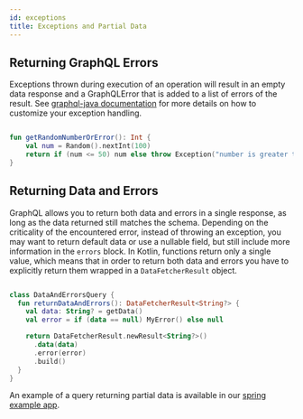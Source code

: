 ```yaml
---
id: exceptions
title: Exceptions and Partial Data
---
```

## Returning GraphQL Errors

Exceptions thrown during execution of an operation will result in an empty data response and a GraphQLError that is added to a list of errors of the result.
See [graphql-java documentation](https://www.graphql-java.com/documentation/v14/execution/) for more details on how to customize your exception handling.

```kotlin

fun getRandomNumberOrError(): Int {
    val num = Random().nextInt(100)
    return if (num <= 50) num else throw Exception("number is greater than 50")
}

```

## Returning Data and Errors

GraphQL allows you to return both data and errors in a single response, as long as the data returned still matches the schema. Depending on the criticality of the encountered error, instead of throwing an exception, you may want to return
default data or use a nullable field, but still include more information in the `errors` block. In Kotlin, functions return only a single value, which means that in order to return both data
and errors you have to explicitly return them wrapped in a `DataFetcherResult` object.

```kotlin

class DataAndErrorsQuery {
  fun returnDataAndErrors(): DataFetcherResult<String?> {
    val data: String? = getData()
    val error = if (data == null) MyError() else null

    return DataFetcherResult.newResult<String?>()
      .data(data)
      .error(error)
      .build()
  }
}

```

An example of a query returning partial data is available in our [spring example app](https://github.com/ExpediaGroup/graphql-kotlin/blob/master/examples/spring/src/main/kotlin/com/expediagroup/graphql/examples/query/DataAndErrorsQuery.kt).
